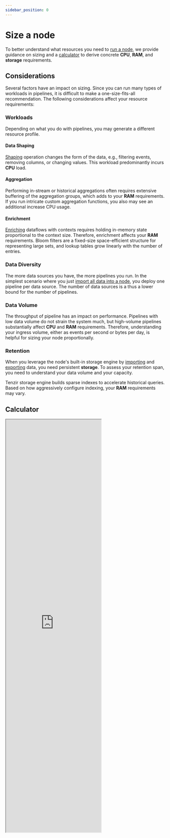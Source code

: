 ```yaml
---
sidebar_position: 0
---
```


# Size a node

To better understand what resources you need to [run a
node](../installation/deploy-a-node.md), we provide guidance on sizing and a
[calculator](#calculator) to derive concrete **CPU**, **RAM**, and **storage**
requirements.

## Considerations

Several factors have an impact on sizing. Since you can run many types of
workloads in pipelines, it is difficult to make a one-size-fits-all
recommendation. The following considerations affect your resource requirements:

### Workloads

Depending on what you do with pipelines, you may generate a different resource
profile.

#### Data Shaping

[Shaping](../usage/shape-data/README.md) operation changes the form of the
data, e.g., filtering events, removing columns, or changing values. This
workload predominantly incurs **CPU** load.
  
#### Aggregation

Performing in-stream or historical aggregations often requires extensive
buffering of the aggregation groups, which adds to your **RAM** requirements. If
you run intricate custom aggregation functions, you also may see an additional
increase CPU usage.

#### Enrichment

[Enriching](../enrichment/README.md) dataflows with contexts requires holding
in-memory state proportional to the context size. Therefore, enrichment affects
your **RAM** requirements. Bloom filters are a fixed-size space-efficient
structure for representing large sets, and lookup tables grow linearly with the
number of entries.

### Data Diversity

The more data sources you have, the more pipelines you run. In the simplest
scenario where you just [import all data into a
node](../usage/import-into-a-node/README.md), you deploy one pipeline per
data source. The number of data sources is a thus a lower bound for the number
of pipelines.

### Data Volume

The throughput of pipeline has an impact on performance. Pipelines with low data
volume do not strain the system much, but high-volume pipelines substantially
affect **CPU** and **RAM** requirements. Therefore, understanding your ingress
volume, either as events per second or bytes per day, is helpful for sizing your
node proportionally.

### Retention

When you leverage the node's built-in storage engine by
[importing](../usage/import-into-a-node/README.md) and
[exporting](../usage/export-from-a-node/README.md) data, you need
persistent **storage**. To assess your retention span, you need to understand
your data volume and your capacity.

Tenzir storage engine builds sparse indexes to accelerate historical queries.
Based on how aggressively configure indexing, your **RAM** requirements may
vary.

## Calculator

<iframe
  src="https://tenzir-node-sizing.streamlit.app/?embed=true"
  height="1300"
  style={{ width: "100%", border: "none" }}
></iframe>
